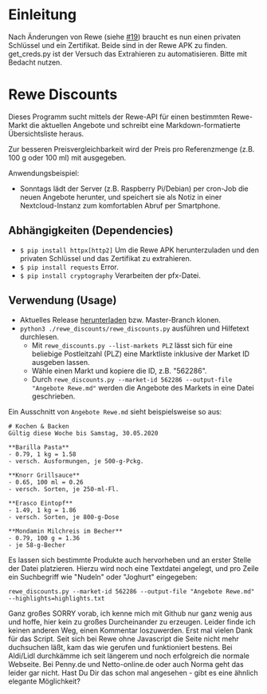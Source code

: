 # Einleitung

Nach Änderungen von Rewe (siehe [#19](https://github.com/foo-git/rewe-discounts/issues/19)) braucht es nun einen privaten Schlüssel und ein Zertifikat. Beide sind in der Rewe APK zu finden. get_creds.py ist der Versuch das Extrahieren zu automatisieren. Bitte mit Bedacht nutzen.

# Rewe Discounts

Dieses Programm sucht mittels der Rewe-API für einen bestimmten Rewe-Markt die aktuellen
Angebote und schreibt eine Markdown-formatierte Übersichtsliste heraus.

Zur besseren Preisvergleichbarkeit wird der Preis pro Referenzmenge
(z.B. 100 g oder 100 ml) mit ausgegeben. 

Anwendungsbeispiel:
* Sonntags lädt der Server (z.B. Raspberry Pi/Debian) per cron-Job die
neuen Angebote herunter, und speichert sie als Notiz in einer Nextcloud-Instanz
zum komfortablen Abruf per Smartphone.

## Abhängigkeiten (Dependencies)
- `$ pip install httpx[http2]`  Um die Rewe APK herunterzuladen und den privaten Schlüssel und das Zertifikat zu extrahieren. 
- `$ pip install requests`   Error.
- `$ pip install cryptography`   Verarbeiten der pfx-Datei.

## Verwendung (Usage)

* Aktuelles Release [herunterladen](https://github.com/foo-git/rewe-discounts/releases) bzw. Master-Branch klonen.
* `python3 ./rewe_discounts/rewe_discounts.py` ausführen und Hilfetext durchlesen.
    * Mit `rewe_discounts.py --list-markets PLZ` lässt sich für eine beliebige Postleitzahl (PLZ) eine Marktliste inklusive der Market ID ausgeben lassen.
    * Wähle einen Markt und kopiere die ID, z.B. "562286".
    * Durch `rewe_discounts.py --market-id 562286 --output-file "Angebote Rewe.md"` werden die Angebote des Markets in eine Datei geschrieben. 

Ein Ausschnitt von `Angebote Rewe.md` sieht beispielsweise so aus:
```
# Kochen & Backen
Gültig diese Woche bis Samstag, 30.05.2020

**Barilla Pasta**
- 0.79, 1 kg = 1.58
- versch. Ausformungen, je 500-g-Pckg.

**Knorr Grillsauce**
- 0.65, 100 ml = 0.26
- versch. Sorten, je 250-ml-Fl.

**Erasco Eintopf**
- 1.49, 1 kg = 1.86
- versch. Sorten, je 800-g-Dose

**Mondamin Milchreis im Becher**
- 0.79, 100 g = 1.36
- je 58-g-Becher
```

Es lassen sich bestimmte Produkte auch hervorheben und an erster Stelle der Datei platzieren.
Hierzu wird noch eine Textdatei angelegt, und pro Zeile ein Suchbegriff wie "Nudeln" oder "Joghurt" eingegeben:

`rewe_discounts.py --market-id 562286 --output-file "Angebote Rewe.md" --highlights=highlights.txt`

Ganz großes SORRY vorab, ich kenne mich mit Github nur ganz wenig aus und hoffe, hier kein zu großes Durcheinander zu erzeugen. Leider finde ich keinen anderen Weg, einen Kommentar loszuwerden. 
Erst mal vielen Dank für das Script. Seit sich bei Rewe ohne Javascript die Seite nicht mehr duchsuchen läßt, kam das wie gerufen und funktioniert bestens. Bei Aldi/Lidl durchkämme ich seit längerem und noch erfolgreich die normale Webseite. Bei Penny.de und Netto-online.de oder auch Norma geht das leider gar nicht. Hast Du Dir das schon mal angesehen - gibt es eine ähnlich elegante Möglichkeit?
